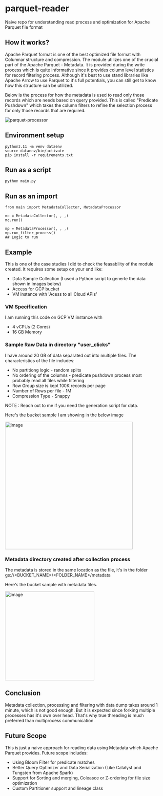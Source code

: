 # parquet-reader
Naive repo for understanding read process and optimization for Apache Parquet file format

## How it works?
Apache Parquet format is one of the best optimized file format with Columnar structure and compression. The module utilizes one of the crucial part of the Apache Parquet - Metadata. It is provided during the write process which is quite informative since it provides column level statistics for record filtering process. Although it's best to use stand libraries like Apache Arrow to use Parquet to it's full potentials, you can still get to know how this structure can be utilized. 

Below is the process for how the metadata is used to read only those records which are needs based on query provided. This is called "Predicate Pushdown" which takes the column filters to refine the selection process for only those records that are required.

![parquet-processor](https://github.com/RahulDubey391/parquet-reader/assets/100185371/4f554564-086d-4db7-8630-9f881d220701)



## Environment setup
```
python3.11 -m venv dataenv
source dataenv/bin/activate
pip install -r requirements.txt
```

## Run as a script
```
python main.py
```

## Run as an import
```
from main import MetadataCollector, MetadataProcessor

mc = MetadataCollector(, , ,)
mc.run()

mp = MetadataProcessor(, , ,)
mp.run_filter_process()
## Logic to run
```
## Example

This is one of the case studies I did to check the feasability of the module created. It requires some setup on your end like:
 * Data Sample Collection (I used a Python script to generte the data shown in images below)
 * Access for GCP bucket
 * VM instance with 'Acess to all Cloud APIs'

### VM Specification
I am running this code on GCP VM instance with
 * 4 vCPUs (2 Cores)
 * 16 GB Memory

### Sample Raw Data in directory "user_clicks"

I have around 20 GB of data separated out into multiple files. The characteristics of the file includes:
 * No partitiong logic - random splits
 * No ordering of the columns - predicate pushdown process most probably read all files while filtering
 * Row Group size is kept 100K records per page
 * Number of Rows per file - 1M
 * Compression Type - Snappy

NOTE : Reach out to me if you need the generation script for data.

Here's the bucket sample I am showing in the below image

<img width="418" alt="image" src="https://github.com/RahulDubey391/parquet-reader/assets/100185371/ebd8008c-16b1-444f-a9a5-5ec55b3df1d0">

### Metadata directory created after collection process
The metadata is stored in the same location as the file, it's in the folder gs://<BUCKET_NAME>/<FOLDER_NAME>/metadata

Here's the bucket sample with metadata files.

<img width="292" alt="image" src="https://github.com/RahulDubey391/parquet-reader/assets/100185371/b9240285-c3b6-43cc-b40e-9e39dc8018e3">

## Conclusion
Metadata collection, processing and filtering with data dump takes around 1 minute, which is not good enough. But it is expected since forking multiple processes has it's own over head. That's why true threading is much preferred than multiprocess communication.

## Future Scope
This is just a naive approach for reading data using Metadata which Apache Parquet provides. Future scope includes:
 * Using Bloom Filter for predicate matches
 * Better Query Optimizer and Data Serialization (Like Catalyst and Tungsten from Apache Spark)
 * Support for Sorting and merging, Coleasce or Z-ordering for file size optimization
 * Custom Partitioner support and lineage class
